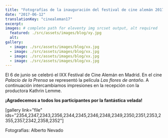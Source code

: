 ```yaml
---
title: "Fotografías de la inauguración del festival de cine alemán 2017"
date: "2017-06-12"
translationKey: "cinealeman17"
excerpt:
images: # complete path for eleventy img srcset output, alt required
  featured: ./src/assets/images/blog/xy.jpg
  alt:
gallery:
  - image: ./src/assets/images/blog/xx.jpg
  - image: ./src/assets/images/blog/xx.jpg
  - image: ./src/assets/images/blog/xx.jpg
  - image: ./src/assets/images/blog/xx.jpg
---
```


El 6 de junio se celebró el IXX Festival de Cine Alemán en Madrid. En el cine _Palacio de la Prensa_ se representó la película _Las flores de antaño_. A continuación intercambiamos impresiones en la recepción con la productora Kathrin Lemme.

**¡Agradecemos a todos los participantes por la fantástica velada!**

\[gallery link="file" ids="2354,2347,2343,2356,2344,2345,2346,2348,2349,2350,2351,2353,2355,2357,2342,2358,2352"\]

Fotografías: Alberto Nevado
